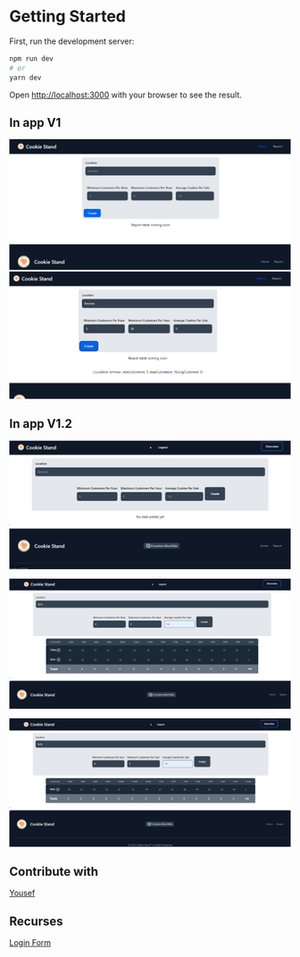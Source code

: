 # Getting Started

First, run the development server:

```bash
npm run dev
# or
yarn dev
```

Open [http://localhost:3000](http://localhost:3000) with your browser to see the result.

## In app V1

![app.js](./public/assets/app.png)
![app](./public/assets/app2.png)

## In app V1.2

![app.js](./public/assets/home.png)

![app](./public/assets/2data.png)

![app](./public/assets/afterdelete.png)

## Contribute with

[Yousef](https://github.com/Yousef-010)

## Recurses

[Login Form](https://twitter.com/framansi)

